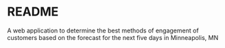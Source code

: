 # README

A web application to determine the best methods of engagement of customers based on the forecast for the next five days in Minneapolis, MN
